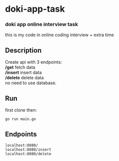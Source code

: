 # doki-app-task
### doki app online interview task <br>
this is my code in online coding interview + extra time

## Description
Create api with 3 endpoints: <br>
<b>/get</b>        fetch data <br>
<b>/insert</b>     insert data <br>
<b>/delete</b>     delete data <br>
no need to use database.

## Run
first clone then:
```
go run main.go
```

## Endpoints
```
localhost:8080/
localhost:8080/insert
localhost:8080/delete
```

